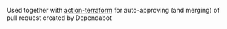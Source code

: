Used together with [action-terraform](https://github.com/Pararius/action-terraform) for auto-approving (and merging) of pull request created by Dependabot
